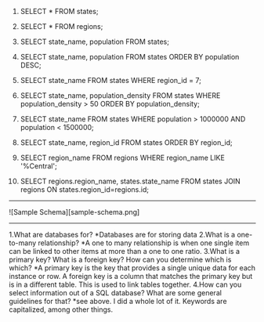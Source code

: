 
1. SELECT * FROM states;

2. SELECT * FROM regions;

3. SELECT state_name, population FROM states;

4. SELECT state_name, population FROM states ORDER BY population DESC;

5. SELECT state_name FROM states WHERE region_id = 7;

6. SELECT  state_name, population_density FROM states WHERE population_density > 50 ORDER BY population_density;

7. SELECT state_name FROM states WHERE population > 1000000 AND population < 1500000;

8. SELECT state_name, region_id FROM states ORDER BY region_id;

9. SELECT region_name FROM regions WHERE region_name LIKE '%Central';

10. SELECT regions.region_name, states.state_name FROM states JOIN regions ON states.region_id=regions.id;

---

![Sample Schema][sample-schema.png]

---

1.What are databases for?
  *Databases are for storing data
2.What is a one-to-many relationship?
  *A one to many relationship is when one single item can be linked to other items at more than a one to one ratio.
3.What is a primary key? What is a foreign key? How can you determine which is which?
  *A primary key is the key that provides a single unique data for each instance or row. A foreign key is a column that matches the primary key but is in a different table. This is used to link tables together.
4.How can you select information out of a SQL database? What are some general guidelines for that?
  *see above. I did a whole lot of it. Keywords are capitalized, among other things.